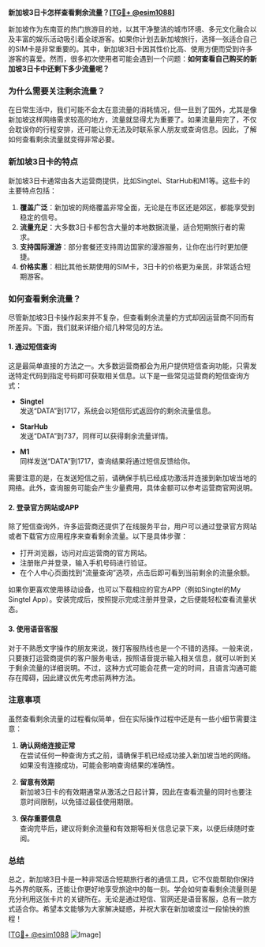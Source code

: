 **新加坡3日卡怎样查看剩余流量？[[TG💪+ @esim1088](https://t.me/s/esim1088)]**

新加坡作为东南亚的热门旅游目的地，以其干净整洁的城市环境、多元文化融合以及丰富的娱乐活动吸引着全球游客。如果你计划去新加坡旅行，选择一张适合自己的SIM卡是非常重要的。其中，新加坡3日卡因其性价比高、使用方便而受到许多游客的喜爱。然而，很多初次使用者可能会遇到一个问题：**如何查看自己购买的新加坡3日卡中还剩下多少流量呢？**

### **为什么需要关注剩余流量？**
在日常生活中，我们可能不会太在意流量的消耗情况，但一旦到了国外，尤其是像新加坡这样网络需求较高的地方，流量就显得尤为重要了。如果流量用完了，不仅会耽误你的行程安排，还可能让你无法及时联系家人朋友或查询信息。因此，了解如何查看剩余流量就变得非常必要。

### **新加坡3日卡的特点**
新加坡3日卡通常由各大运营商提供，比如Singtel、StarHub和M1等。这些卡的主要特点包括：
1. **覆盖广泛**：新加坡的网络覆盖非常全面，无论是在市区还是郊区，都能享受到稳定的信号。
2. **流量充足**：大多数3日卡都包含大量的本地数据流量，适合短期旅行者的需求。
3. **支持国际漫游**：部分套餐还支持周边国家的漫游服务，让你在出行时更加便捷。
4. **价格实惠**：相比其他长期使用的SIM卡，3日卡的价格更为亲民，非常适合短期游客。

### **如何查看剩余流量？**
尽管新加坡3日卡操作起来并不复杂，但查看剩余流量的方式却因运营商不同而有所差异。下面，我们就来详细介绍几种常见的方法。

#### **1. 通过短信查询**
这是最简单直接的方法之一。大多数运营商都会为用户提供短信查询功能，只需发送特定代码到指定号码即可获取相关信息。以下是一些常见运营商的短信查询方式：

- **Singtel**  
  发送“DATA”到1717，系统会以短信形式返回你的剩余流量信息。
  
- **StarHub**  
  发送“DATA”到737，同样可以获得剩余流量详情。

- **M1**  
  同样发送“DATA”到1717，查询结果将通过短信反馈给你。

需要注意的是，在发送短信之前，请确保手机已经成功激活并连接到新加坡当地的网络。此外，查询服务可能会产生少量费用，具体金额可以参考运营商官网说明。

#### **2. 登录官方网站或APP**
除了短信查询外，许多运营商还提供了在线服务平台，用户可以通过登录官方网站或者下载官方应用程序来查看剩余流量。以下是具体步骤：

- 打开浏览器，访问对应运营商的官方网站。
- 注册账户并登录，输入手机号码进行验证。
- 在个人中心页面找到“流量查询”选项，点击后即可看到当前剩余的流量余额。

如果你更喜欢使用移动设备，也可以下载相应的官方APP（例如Singtel的My Singtel App）。安装完成后，按照提示完成注册并登录，之后便能轻松查看流量状态。

#### **3. 使用语音客服**
对于不熟悉文字操作的朋友来说，拨打客服热线也是一个不错的选择。一般来说，只要拨打运营商提供的客户服务电话，按照语音提示输入相关信息，就可以听到关于剩余流量的详细说明。不过，这种方式可能会花费一定的时间，且语言沟通可能存在障碍，因此建议优先考虑前两种方法。

### **注意事项**
虽然查看剩余流量的过程看似简单，但在实际操作过程中还是有一些小细节需要注意：

1. **确认网络连接正常**  
   在尝试任何一种查询方式之前，请确保手机已经成功接入新加坡当地的网络。如果没有连接成功，可能会影响查询结果的准确性。

2. **留意有效期**  
   新加坡3日卡的有效期通常从激活之日起计算，因此在查看流量的同时也要注意时间限制，以免错过最佳使用期限。

3. **保存重要信息**  
   查询完毕后，建议将剩余流量和有效期等相关信息记录下来，以便后续随时查阅。

### **总结**
总之，新加坡3日卡是一种非常适合短期旅行者的通信工具，它不仅能帮助你保持与外界的联系，还能让你更好地享受旅途中的每一刻。学会如何查看剩余流量则是充分利用这张卡片的关键所在。无论是通过短信、官网还是语音客服，总有一款方式适合你。希望本文能够为大家解决疑惑，并祝大家在新加坡度过一段愉快的旅程！

[[TG💪+ @esim1088](https://t.me/s/esim1088) ![Image](https://i.postimg.cc/4NQfJmqS/Snipaste-2025-05-13-00-14-12.png)]
